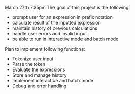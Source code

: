 March 27th 7:35pm
The goal of this project is the following:

- prompt user for an expression in prefix notation
- calculate result of the inputted expression
- maintain history of previous calculations
- handle user errors and invalid input
- be able to run in interactive mode and batch mode

Plan to implement following functions:

- Tokenize user input
- Parse the token
- Evaluate the expressions
- Store and manage history
- Implement interactive and batch mode
- Debug and error handling
